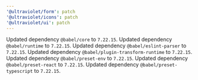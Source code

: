 ```yaml
---
'@ultraviolet/form': patch
'@ultraviolet/icons': patch
'@ultraviolet/ui': patch
---
```


Updated dependency `@babel/core` to `7.22.15`.
Updated dependency `@babel/runtime` to `7.22.15`.
Updated dependency `@babel/eslint-parser` to `7.22.15`.
Updated dependency `@babel/plugin-transform-runtime` to `7.22.15`.
Updated dependency `@babel/preset-env` to `7.22.15`.
Updated dependency `@babel/preset-react` to `7.22.15`.
Updated dependency `@babel/preset-typescript` to `7.22.15`.
